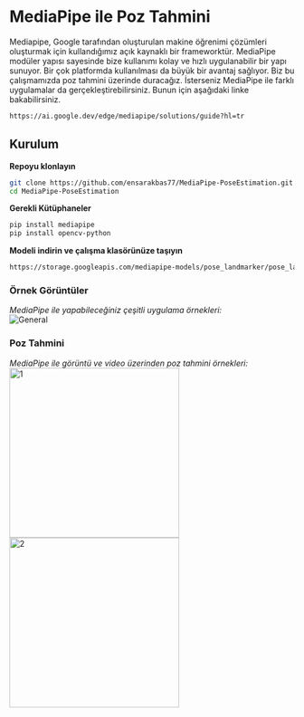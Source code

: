 # MediaPipe ile Poz Tahmini
Mediapipe, Google tarafından oluşturulan makine öğrenimi çözümleri oluşturmak için kullandığımız açık kaynaklı bir frameworktür.
MediaPipe modüler yapısı sayesinde bize kullanımı kolay ve hızlı uygulanabilir bir yapı sunuyor. Bir çok platformda kullanılması da büyük bir avantaj sağlıyor. Biz bu çalışmamızda poz tahmini üzerinde duracağız. İsterseniz MediaPipe ile farklı uygulamalar da gerçekleştirebilirsiniz. Bunun için aşağıdaki linke bakabilirsiniz.

```bash
https://ai.google.dev/edge/mediapipe/solutions/guide?hl=tr
```

## Kurulum
**Repoyu klonlayın** <br>
```bash
git clone https://github.com/ensarakbas77/MediaPipe-PoseEstimation.git
cd MediaPipe-PoseEstimation
```
**Gerekli Kütüphaneler** <br>
```bash
pip install mediapipe
pip install opencv-python
```

**Modeli indirin ve çalışma klasörünüze taşıyın** <br>
```bash
https://storage.googleapis.com/mediapipe-models/pose_landmarker/pose_landmarker_heavy/float16/latest/pose_landmarker_heavy.task
```

### Örnek Görüntüler

*MediaPipe ile yapabileceğiniz çeşitli uygulama örnekleri:* <br> 
![General](https://github.com/user-attachments/assets/25552622-000e-4777-bb70-1ef1d5b7d07a) <br>

### Poz Tahmini 
*MediaPipe ile görüntü ve video üzerinden poz tahmini örnekleri:* <br>
<img width="300" height="300" alt="1" src="https://github.com/user-attachments/assets/7e9c943b-70cc-4fc0-8644-0856bf312a17" /> <br>
<img width="300" height="300" alt="2" src="https://github.com/user-attachments/assets/d860609f-445f-43d2-bf22-c8505c50c30a" />

